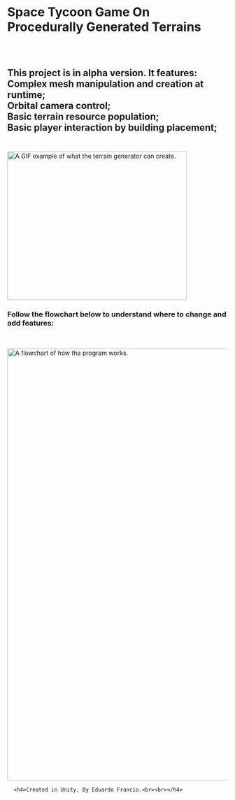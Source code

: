 
<!DOCTYPE html>
<html>
   <h1> Space Tycoon Game On Procedurally Generated Terrains </h1>
   <h2></h2>
 <p>
 </p>
  <br><p> </p>
  <h2>This project is in alpha version. It features:<br>
      Complex mesh manipulation and creation at runtime;<br>
      Orbital camera control;<br>
      Basic terrain resource population;<br>
      Basic player interaction by building placement;<br><br>
   </h2> 
   <img src = "https://media3.giphy.com/media/i6XtTJylwk3Jc3kAJu/giphy.gif" alt = "A GIF example of what the terrain generator can create." id="portrait_image" width = "410px" height = "340px">
  <h3>Follow the flowchart below to understand where to change and add features:</h3>
  <br><p> </p>
  <img src = "https://i.imgur.com/doidKWe.png" alt = "A flowchart of how the program works." id="portrait_image" width = "600px" height = "990px">
 
      <h4>Created in Unity. By Eduardo Francio.<br><br></h4>

 <br><p> </p>
 <br><p> </p>
 <br><p> </p>
 <br><p> </p>

</html>
